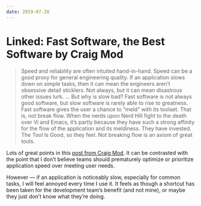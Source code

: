 ```yaml
---
date: 2019-07-28
---
```


# Linked: Fast Software, the Best Software by Craig Mod

> Speed and reliability are often intuited hand-in-hand. Speed can be a good proxy for general engineering quality. If an application slows down on simple tasks, then it can mean the engineers aren’t obsessive detail sticklers. Not always, but it can mean disastrous other issues lurk.
> …
> But why is slow bad? Fast software is not always good software, but slow software is rarely able to rise to greatness. Fast software gives the user a chance to “meld” with its toolset. That is, not break flow. When the nerds upon Nerd Hill fight to the death over Vi and Emacs, it’s partly because they have such a strong affinity for the flow of the application and its meldiness. They have invested. The Tool Is Good, so they feel. Not breaking flow is an axiom of great tools.

Lots of great points in this [post from Craig Mod](https://craigmod.com/essays/fast_software/). It can be contrasted with the point that I don’t believe teams should prematurely optimize or prioritize application speed over meeting user needs.

However — if an application is noticeably slow, especially for common tasks, I will feel annoyed every time I use it. It feels as though a shortcut has been taken for the development team’s benefit (and not mine), or maybe they just don’t know what they’re doing.